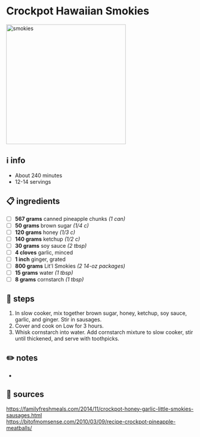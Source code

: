 # Crockpot Hawaiian Smokies  
<img src="https://g4t5m8n4.rocketcdn.me/wp-content/uploads/2020/01/IMG_3702.jpg" alt="smokies" width="320"/>  

## ℹ️ info  
* About 240 minutes  
* 12-14 servings  

## 📋 ingredients  
- [ ] **567	grams**	canned pineapple chunks *(1 can)*
- [ ] **50	grams**	brown sugar *(1/4 c)*
- [ ] **120	grams**	honey *(1/3 c)*
- [ ] **140	grams**	ketchup *(1/2 c)*
- [ ] **30	grams**	soy sauce *(2 tbsp)*
- [ ] **4	cloves**	garlic, minced
- [ ] **1	inch**	ginger, grated
- [ ] **800	grams**	Lit'l Smokies *(2 14-oz packages)*
- [ ] **15	grams**	water *(1 tbsp)*
- [ ] **8	grams**	cornstarch *(1 tbsp)*

## 🔪 steps  
1. In slow cooker, mix together brown sugar, honey, ketchup, soy sauce, garlic, and ginger. Stir in sausages.
2. Cover and cook on Low for 3 hours.
3. Whisk cornstarch into water. Add cornstarch mixture to slow cooker, stir until thickened, and serve with toothpicks.

## ✏️ notes  
* 

## 🔗 sources  
https://familyfreshmeals.com/2014/11/crockpot-honey-garlic-little-smokies-sausages.html  
https://bitofmomsense.com/2010/03/09/recipe-crockpot-pineapple-meatballs/  
